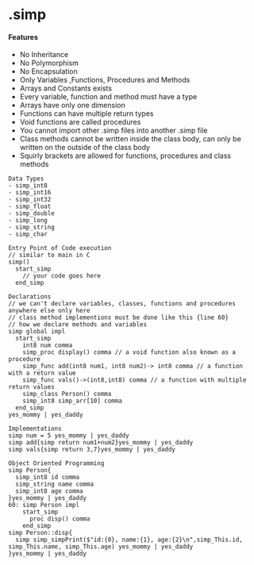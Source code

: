 # .simp

#### Features
- No Inheritance
- No Polymorphism
- No Encapsulation
- Only Variables ,Functions, Procedures and Methods
- Arrays and Constants exists
- Every variable, function and method must have a type
- Arrays have only one dimension
- Functions can have multiple return types
- Void functions are called procedures
- You cannot import other .simp files into another .simp file
- Class methods cannot be written inside the class body, can only be written on the outside of the class body
- Squirly brackets are allowed for functions, procedures and class methods 
```
Data Types
- simp_int8
- simp_int16
- simp_int32
- simp_float
- simp_double
- simp_long
- simp_string
- simp_char
```
```
Entry Point of Code execution
// similar to main in C
simp()
  start_simp
    // your code goes here
  end_simp
```
```
Declarations
// we can't declare variables, classes, functions and procedures anywhere else only here
// class method implementions must be done like this {line 60}
// how we declare methods and variables
simp global impl
  start_simp
    int8 num comma
    simp_proc display() comma // a void function also known as a procedure
    simp_func add(int8 num1, int8 num2)-> int8 comma // a function with a return value
    simp_func vals()->(int8,int8) comma // a function with multiple return values
    simp_class Person() comma
    simp_int8 simp_arr[10] comma 
  end_simp
yes_mommy | yes_daddy
```
```
Implementations
simp num = 5 yes_mommy | yes_daddy
simp add{simp return num1+num2}yes_mommy | yes_daddy
simp vals{simp return 3,7}yes_mommy | yes_daddy
```
```
Object Oriented Programming
simp Person{
  simp_int8 id comma
  simp_string name comma
  simp_int8 age comma
}yes_mommy | yes_daddy
60: simp Person impl
    start_simp
      proc disp() comma
    end_simp
simp Person::disp{
  simp simp_simpPrint($"id:{0}, name:{1}, age:{2}\n",simp_This.id, simp_This.name, simp_This.age) yes_mommy | yes_daddy
}yes_mommy | yes_daddy
```
